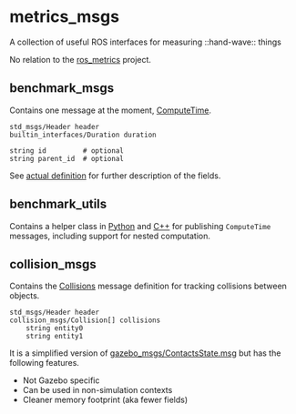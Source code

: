 # metrics_msgs
A collection of useful ROS interfaces for measuring ::hand-wave:: things

No relation to the [ros_metrics](https://metrics.ros.org/) project.

## benchmark_msgs

Contains one message at the moment, [ComputeTime](benchmark_msgs/msg/ComputeTime.msg).

```
std_msgs/Header header
builtin_interfaces/Duration duration

string id         # optional
string parent_id  # optional
```
See [actual definition](benchmark_msgs/msg/ComputeTime.msg) for further description of the fields.

## benchmark_utils
Contains a helper class in [Python](benchmark_utils/benchmark_utils/__init__.py) and [C++](benchmark_utils/include/benchmark_utils/benchmark_publisher.hpp) for publishing `ComputeTime` messages, including support for nested computation.

## collision_msgs
Contains the [Collisions](collision_msgs/msg/Collisions.msg) message definition for tracking collisions between objects.

```
std_msgs/Header header
collision_msgs/Collision[] collisions
    string entity0
    string entity1
```

It is a simplified version of [gazebo_msgs/ContactsState.msg](https://github.com/ros-simulation/gazebo_ros_pkgs/blob/5e718169353e2c21f85e15fd4b743011b3ad9b57/gazebo_msgs/msg/ContactsState.msg) but has the following features.
 * Not Gazebo specific
 * Can be used in non-simulation contexts
 * Cleaner memory footprint (aka fewer fields)
